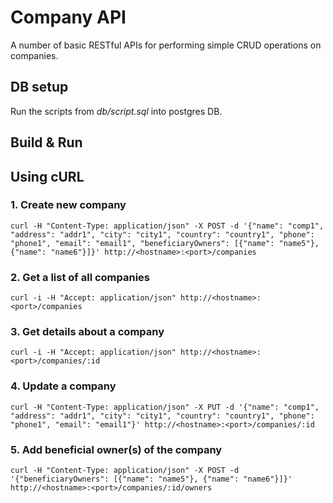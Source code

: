 # Company API

A number of basic RESTful APIs for performing simple CRUD operations on companies.

## DB setup

Run the scripts from *db/script.sql* into postgres DB.

## Build & Run 
	
## Using cURL

### 1. Create new company

	curl -H "Content-Type: application/json" -X POST -d '{"name": "comp1", "address": "addr1", "city": "city1", "country": "country1", "phone": "phone1", "email": "email1", "beneficiaryOwners": [{"name": "name5"}, {"name": "name6"}]}' http://<hostname>:<port>/companies
	
### 2. Get a list of all companies

	curl -i -H "Accept: application/json" http://<hostname>:<port>/companies
	
### 3. Get details about a company

	curl -i -H "Accept: application/json" http://<hostname>:<port>/companies/:id
	
### 4. Update a company

	curl -H "Content-Type: application/json" -X PUT -d '{"name": "comp1", "address": "addr1", "city": "city1", "country": "country1", "phone": "phone1", "email": "email1"}' http://<hostname>:<port>/companies/:id
	
	
### 5. Add beneficial owner(s) of the company

	curl -H "Content-Type: application/json" -X POST -d '{"beneficiaryOwners": [{"name": "name5"}, {"name": "name6"}]}' http://<hostname>:<port>/companies/:id/owners